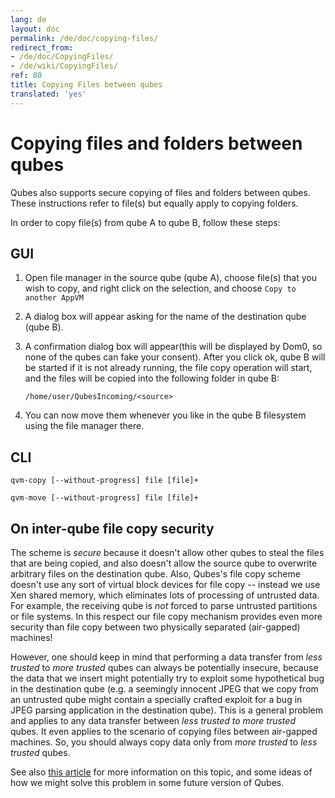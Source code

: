```yaml
---
lang: de
layout: doc
permalink: /de/doc/copying-files/
redirect_from:
- /de/doc/CopyingFiles/
- /de/wiki/CopyingFiles/
ref: 80
title: Copying Files between qubes
translated: 'yes'
---
```


Copying files and folders between qubes
=============================

Qubes also supports secure copying of files and folders between qubes.
These instructions refer to file(s) but equally apply to copying folders.

In order to copy file(s) from qube A to qube B, follow these steps:

GUI
---

1. Open file manager in the source qube (qube A), choose file(s) that you wish to copy, and right click on the selection, and choose `Copy to another AppVM`

2. A dialog box will appear asking for the name of the destination qube (qube B). 

3. A confirmation dialog box will appear(this will be displayed by Dom0, so none of the qubes can fake your consent).
   After you click ok, qube B will be started if it is not already running, the file copy operation will start, and the files will be copied into the following folder in qube B:

   `/home/user/QubesIncoming/<source>`

4. You can now move them whenever you like in the qube B filesystem using the file manager there.


CLI
---

```
qvm-copy [--without-progress] file [file]+
```

```
qvm-move [--without-progress] file [file]+
```


On inter-qube file copy security
----------------------------------

The scheme is *secure* because it doesn't allow other qubes to steal the files that are being copied, and also doesn't allow the source qube to overwrite arbitrary files on the destination qube.
Also, Qubes's file copy scheme doesn't use any sort of virtual block devices for file copy -- instead we use Xen shared memory, which eliminates lots of processing of untrusted data.
For example, the receiving qube is *not* forced to parse untrusted partitions or file systems.
In this respect our file copy mechanism provides even more security than file copy between two physically separated (air-gapped) machines!

However, one should keep in mind that performing a data transfer from *less trusted* to *more trusted* qubes can always be potentially insecure, because the data that we insert might potentially try to exploit some hypothetical bug in the destination qube (e.g. a seemingly innocent JPEG that we copy from an untrusted qube might contain a specially crafted exploit for a bug in JPEG parsing application in the destination qube).
This is a general problem and applies to any data transfer between *less trusted to more trusted* qubes.
It even applies to the scenario of copying files between air-gapped machines.
So, you should always copy data only from *more trusted* to *less trusted* qubes.

See also [this article](https://blog.invisiblethings.org/2011/03/13/partitioning-my-digital-life-into.html) for more information on this topic, and some ideas of how we might solve this problem in some future version of Qubes.